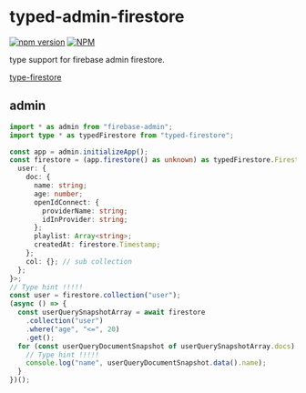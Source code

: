 # typed-admin-firestore

[![npm version](https://badge.fury.io/js/typed-admin-firestore.svg)](https://badge.fury.io/js/typed-admin-firestore)
[![NPM](https://nodei.co/npm/typed-admin-firestore.png)](https://nodei.co/npm/typed-admin-firestore/)

type support for firebase admin firestore.

[type-firestore](https://github.com/narumincho/typed-firestore)

## admin

```ts
import * as admin from "firebase-admin";
import type * as typedFirestore from "typed-firestore";

const app = admin.initializeApp();
const firestore = (app.firestore() as unknown) as typedFirestore.Firestore<{
  user: {
    doc: {
      name: string;
      age: number;
      openIdConnect: {
        providerName: string;
        idInProvider: string;
      };
      playlist: Array<string>;
      createdAt: firestore.Timestamp;
    };
    col: {}; // sub collection
  };
}>;
// Type hint !!!!!
const user = firestore.collection("user");
(async () => {
  const userQuerySnapshotArray = await firestore
    .collection("user")
    .where("age", "<=", 20)
    .get();
  for (const userQueryDocumentSnapshot of userQuerySnapshotArray.docs) {
    // Type hint !!!!!
    console.log("name", userQueryDocumentSnapshot.data().name);
  }
})();
```

